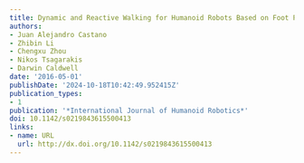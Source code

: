 ```yaml
---
title: Dynamic and Reactive Walking for Humanoid Robots Based on Foot Placement Control
authors:
- Juan Alejandro Castano
- Zhibin Li
- Chengxu Zhou
- Nikos Tsagarakis
- Darwin Caldwell
date: '2016-05-01'
publishDate: '2024-10-18T10:42:49.952415Z'
publication_types:
- 1
publication: '*International Journal of Humanoid Robotics*'
doi: 10.1142/s0219843615500413
links:
- name: URL
  url: http://dx.doi.org/10.1142/s0219843615500413
---
```

